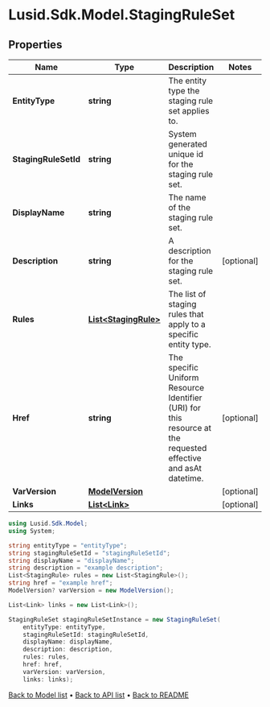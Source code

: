 # Lusid.Sdk.Model.StagingRuleSet

## Properties

Name | Type | Description | Notes
------------ | ------------- | ------------- | -------------
**EntityType** | **string** | The entity type the staging rule set applies to. | 
**StagingRuleSetId** | **string** | System generated unique id for the staging rule set. | 
**DisplayName** | **string** | The name of the staging rule set. | 
**Description** | **string** | A description for the staging rule set. | [optional] 
**Rules** | [**List&lt;StagingRule&gt;**](StagingRule.md) | The list of staging rules that apply to a specific entity type. | 
**Href** | **string** | The specific Uniform Resource Identifier (URI) for this resource at the requested effective and asAt datetime. | [optional] 
**VarVersion** | [**ModelVersion**](ModelVersion.md) |  | [optional] 
**Links** | [**List&lt;Link&gt;**](Link.md) |  | [optional] 

```csharp
using Lusid.Sdk.Model;
using System;

string entityType = "entityType";
string stagingRuleSetId = "stagingRuleSetId";
string displayName = "displayName";
string description = "example description";
List<StagingRule> rules = new List<StagingRule>();
string href = "example href";
ModelVersion? varVersion = new ModelVersion();

List<Link> links = new List<Link>();

StagingRuleSet stagingRuleSetInstance = new StagingRuleSet(
    entityType: entityType,
    stagingRuleSetId: stagingRuleSetId,
    displayName: displayName,
    description: description,
    rules: rules,
    href: href,
    varVersion: varVersion,
    links: links);
```

[Back to Model list](../README.md#documentation-for-models) &#8226; [Back to API list](../README.md#documentation-for-api-endpoints) &#8226; [Back to README](../README.md)
